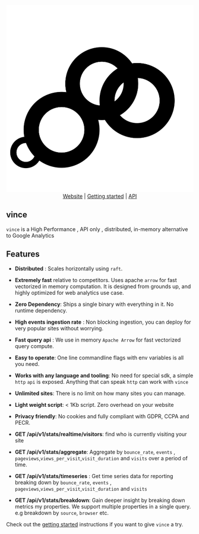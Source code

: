 
<p align="center">
    <img src="./logo.svg" alt="Vince Logo" />
    <br>
    <a href="https://vinceanalytics.com/">Website</a> |
    <a href="https://vinceanalytics.com/#getting-started">Getting started</a> |
    <a href="https://vinceanalytics.com/#stats-api">API</a>
</p>


## vince

`vince` is a High Performance , API only , distributed, in-memory alternative to Google Analytics

## Features

- **Distributed** : Scales horizontally using `raft`.

- **Extremely fast** relative to competitors. Uses apache `arrow` for fast vectorized in memory computation. It is designed from grounds up, and highly optimized for web analytics use case.

- **Zero Dependency**: Ships a single binary with everything in it. No runtime dependency.

- **High events ingestion rate** : Non blocking ingestion, you can deploy for very popular sites without worrying.

- **Fast query api** : We use in memory `Apache Arrow` for fast vectorized  query compute.

- **Easy to operate**: One line commandline flags with env variables is all you need.

- **Works with any language and tooling**: No need for special sdk, a simple `http` `api` is exposed. Anything that can speak `http` can work with `vince`

- **Unlimited sites**: There is no limit on how many sites you can manage.

-  **Light weight script**: < 1Kb script. Zero overhead on your website

- **Privacy friendly**: No cookies and fully compliant with GDPR, CCPA and PECR.

- **GET /api/v1/stats/realtime/visitors**: find  who is currently visiting your site

- **GET /api/v1/stats/aggregate**: Aggregate by `bounce_rate`, `events` , `pageviews`,`views_per_visit`,`visit_duration` and `visits` over a period of time.

- **GET /api/v1/stats/timeseries** : Get time series data for reporting breaking down by `bounce_rate`, `events` , `pageviews`,`views_per_visit`,`visit_duration` and `visits`

- **GET /api/v1/stats/breakdown**: Gain deeper insight by breaking down metrics my properties. We support multiple properties in a single query. e.g breakdown by `source`, `browser` etc.

Check out the [getting started](https://vinceanalytics.com/#getting-started) instructions if you want to give `vince` a try.
